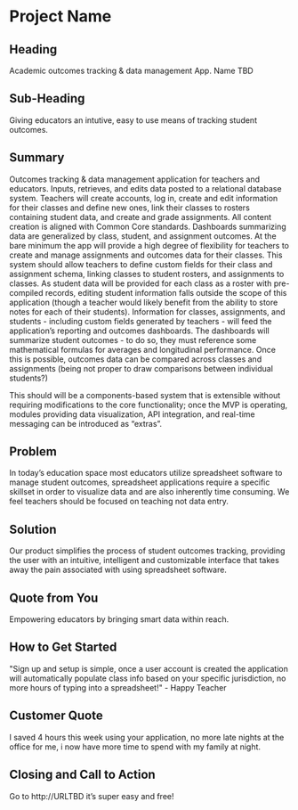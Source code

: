 # Project Name #

<!-- 
> This material was originally posted [here](http://www.quora.com/What-is-Amazons-approach-to-product-development-and-product-management). It is reproduced here for posterities sake.

There is an approach called "working backwards" that is widely used at Amazon. They work backwards from the customer, rather than starting with an idea for a product and trying to bolt customers onto it. While working backwards can be applied to any specific product decision, using this approach is especially important when developing new products or features.

For new initiatives a product manager typically starts by writing an internal press release announcing the finished product. The target audience for the press release is the new/updated product's customers, which can be retail customers or internal users of a tool or technology. Internal press releases are centered around the customer problem, how current solutions (internal or external) fail, and how the new product will blow away existing solutions.

If the benefits listed don't sound very interesting or exciting to customers, then perhaps they're not (and shouldn't be built). Instead, the product manager should keep iterating on the press release until they've come up with benefits that actually sound like benefits. Iterating on a press release is a lot less expensive than iterating on the product itself (and quicker!).

If the press release is more than a page and a half, it is probably too long. Keep it simple. 3-4 sentences for most paragraphs. Cut out the fat. Don't make it into a spec. You can accompany the press release with a FAQ that answers all of the other business or execution questions so the press release can stay focused on what the customer gets. My rule of thumb is that if the press release is hard to write, then the product is probably going to suck. Keep working at it until the outline for each paragraph flows. 

Oh, and I also like to write press-releases in what I call "Oprah-speak" for mainstream consumer products. Imagine you're sitting on Oprah's couch and have just explained the product to her, and then you listen as she explains it to her audience. That's "Oprah-speak", not "Geek-speak".

Once the project moves into development, the press release can be used as a touchstone; a guiding light. The product team can ask themselves, "Are we building what is in the press release?" If they find they're spending time building things that aren't in the press release (overbuilding), they need to ask themselves why. This keeps product development focused on achieving the customer benefits and not building extraneous stuff that takes longer to build, takes resources to maintain, and doesn't provide real customer benefit (at least not enough to warrant inclusion in the press release).
 -->
 
## Heading ##
  Academic outcomes tracking & data management App. Name TBD
## Sub-Heading ##
   Giving educators an intutive, easy to use means of tracking student outcomes.
## Summary ##
Outcomes tracking & data management application for teachers and educators. Inputs, retrieves, and edits data posted to a relational database system. Teachers will create accounts, log in, create and edit information for their classes and define new ones, link their classes to rosters containing student data, and create and grade assignments. All content creation is aligned with Common Core standards. Dashboards summarizing data are generalized by class, student, and assignment outcomes.
At the bare minimum the app will provide a high degree of flexibility for teachers to create and manage assignments and outcomes data for their classes. This system should allow teachers to define custom fields for their class and assignment schema, linking classes to student rosters, and assignments to classes. As student data will be provided for each class as a roster with pre-compiled records, editing student information falls outside the scope of this application (though a teacher would likely benefit from the ability to store notes for each of their students). Information for classes, assignments, and students - including custom fields generated by teachers - will feed the application’s reporting and outcomes dashboards.
The dashboards will summarize student outcomes - to do so, they must reference some mathematical formulas for averages and longitudinal performance. Once this is possible, outcomes data can be compared across classes and assignments (being not proper to draw comparisons between individual students?)

This should will be a components-based system that is extensible without requiring modifications to the core functionality; once the MVP is operating, modules providing data visualization, API integration, and real-time messaging can be introduced as “extras”.

## Problem ##
In today’s education space most educators utilize spreadsheet software to manage student outcomes,  spreadsheet applications require a specific skillset in order to visualize data and are also inherently time consuming. We feel teachers should be focused on teaching not data entry. 
## Solution ##
Our product simplifies the process of student outcomes tracking, providing the user with an intuitive, intelligent and customizable interface that takes away the pain associated with using spreadsheet software. 

## Quote from You ##
Empowering educators by  bringing  smart data within reach.

## How to Get Started ##
 "Sign up and setup is simple, once a  user account is created the application will automatically populate class info based on your specific jurisdiction, no more hours of typing into a spreadsheet!"  - Happy Teacher
 
## Customer Quote ##
I saved 4 hours this week using your application, no more late nights at the office for me, i now have more time to spend with my family at night.

## Closing and Call to Action ##
Go to http://URLTBD it’s super easy and free!
